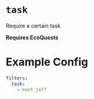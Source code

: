 # `task`

Require a certain task

**Requires EcoQuests**

# Example Config
```yaml
filters:
  task:
    - meet_jeff
```
